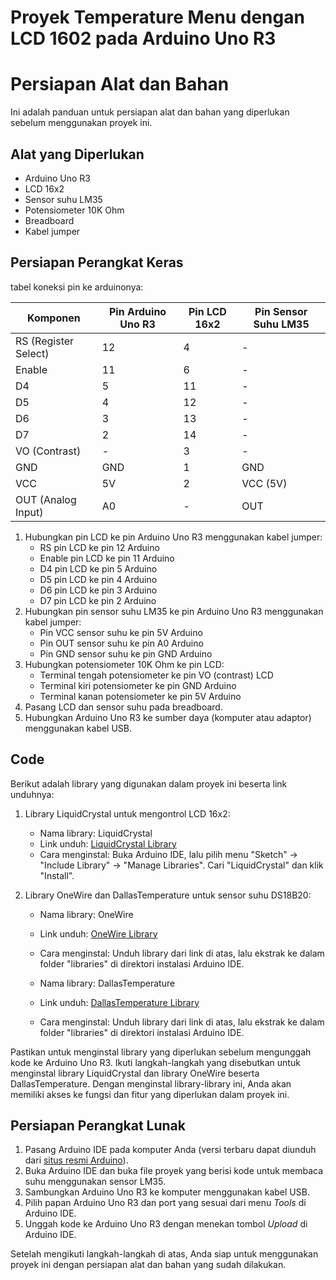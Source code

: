 # Proyek Temperature Menu dengan LCD 1602 pada Arduino Uno R3
# Persiapan Alat dan Bahan

Ini adalah panduan untuk persiapan alat dan bahan yang diperlukan sebelum menggunakan proyek ini.

## Alat yang Diperlukan
- Arduino Uno R3
- LCD 16x2
- Sensor suhu LM35
- Potensiometer 10K Ohm
- Breadboard
- Kabel jumper

## Persiapan Perangkat Keras
tabel koneksi pin ke arduinonya:

| Komponen             | Pin Arduino Uno R3 | Pin LCD 16x2 | Pin Sensor Suhu LM35 |
|----------------------|--------------------|--------------|----------------------|
| RS (Register Select) | 12                 | 4            | -                    |
| Enable               | 11                 | 6            | -                    |
| D4                   | 5                  | 11           | -                    |
| D5                   | 4                  | 12           | -                    |
| D6                   | 3                  | 13           | -                    |
| D7                   | 2                  | 14           | -                    |
| VO (Contrast)        | -                  | 3            | -                    |
| GND                  | GND                | 1            | GND                  |
| VCC                  | 5V                 | 2            | VCC (5V)             |
| OUT (Analog Input)   | A0                 | -            | OUT                  |
1. Hubungkan pin LCD ke pin Arduino Uno R3 menggunakan kabel jumper:
   - RS pin LCD ke pin 12 Arduino
   - Enable pin LCD ke pin 11 Arduino
   - D4 pin LCD ke pin 5 Arduino
   - D5 pin LCD ke pin 4 Arduino
   - D6 pin LCD ke pin 3 Arduino
   - D7 pin LCD ke pin 2 Arduino
2. Hubungkan pin sensor suhu LM35 ke pin Arduino Uno R3 menggunakan kabel jumper:
   - Pin VCC sensor suhu ke pin 5V Arduino
   - Pin OUT sensor suhu ke pin A0 Arduino
   - Pin GND sensor suhu ke pin GND Arduino
3. Hubungkan potensiometer 10K Ohm ke pin LCD:
   - Terminal tengah potensiometer ke pin VO (contrast) LCD
   - Terminal kiri potensiometer ke pin GND Arduino
   - Terminal kanan potensiometer ke pin 5V Arduino
4. Pasang LCD dan sensor suhu pada breadboard.
5. Hubungkan Arduino Uno R3 ke sumber daya (komputer atau adaptor) menggunakan kabel USB.
## Code
Berikut adalah library yang digunakan dalam proyek ini beserta link unduhnya:

1. Library LiquidCrystal untuk mengontrol LCD 16x2:
   - Nama library: LiquidCrystal
   - Link unduh: [LiquidCrystal Library](https://www.arduino.cc/en/Reference/LiquidCrystal)
   - Cara menginstal: Buka Arduino IDE, lalu pilih menu "Sketch" -> "Include Library" -> "Manage Libraries". Cari "LiquidCrystal" dan klik "Install".

2. Library OneWire dan DallasTemperature untuk sensor suhu DS18B20:
   - Nama library: OneWire
   - Link unduh: [OneWire Library](https://www.pjrc.com/teensy/td_libs_OneWire.html)
   - Cara menginstal: Unduh library dari link di atas, lalu ekstrak ke dalam folder "libraries" di direktori instalasi Arduino IDE.

   - Nama library: DallasTemperature
   - Link unduh: [DallasTemperature Library](https://www.pjrc.com/teensy/td_libs_DallasTemperature.html)
   - Cara menginstal: Unduh library dari link di atas, lalu ekstrak ke dalam folder "libraries" di direktori instalasi Arduino IDE.

Pastikan untuk menginstal library yang diperlukan sebelum mengunggah kode ke Arduino Uno R3. Ikuti langkah-langkah yang disebutkan untuk menginstal library LiquidCrystal dan library OneWire beserta DallasTemperature. Dengan menginstal library-library ini, Anda akan memiliki akses ke fungsi dan fitur yang diperlukan dalam proyek ini.
## Persiapan Perangkat Lunak
1. Pasang Arduino IDE pada komputer Anda (versi terbaru dapat diunduh dari [situs resmi Arduino](https://www.arduino.cc/en/software)).
2. Buka Arduino IDE dan buka file proyek yang berisi kode untuk membaca suhu menggunakan sensor LM35.
3. Sambungkan Arduino Uno R3 ke komputer menggunakan kabel USB.
4. Pilih papan Arduino Uno R3 dan port yang sesuai dari menu *Tools* di Arduino IDE.
5. Unggah kode ke Arduino Uno R3 dengan menekan tombol *Upload* di Arduino IDE.

Setelah mengikuti langkah-langkah di atas, Anda siap untuk menggunakan proyek ini dengan persiapan alat dan bahan yang sudah dilakukan.
